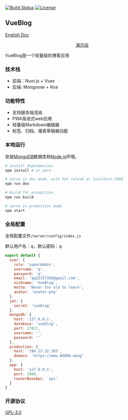 
<a href="https://travis-ci.org/wmui/vueblog"><img src="https://travis-ci.org/wmui/vueblog.svg?branch=master" alt="Build Status"></a>
<a href="https://github.com/wmui/vueblog"><img src="https://img.shields.io/badge/license-AGPL-blue.svg" alt="License"></a>

## VueBlog

[English Doc](https://github.com/wmui/vueblog/blob/master/README.en.md)

<div style="text-align:center;">
  <p><a href="https://www.86886.wang" target="_blank">演示站</a></p>
</div>

VueBlog是一个轻量级的博客应用

### 技术栈

- 前端：Nuxt.js + Vuex
- 后端: Mongoose + Koa

### 功能特性

- 支持服务端渲染
- PWA渐进式web应用
- 轻量级Markdown编辑器
- 标签、归档、搜索草稿箱功能

### 本地运行

安装[MongoDB](https://www.mongodb.com/download-center?jmp=nav#community)数据库和[Node.js](https://nodejs.org/en/)环境。

``` bash
# install dependencies
npm install # or yarn

# serve in dev mode, with hot reload at localhost:3000
npm run dev

# build for production
npm run build

# serve in production mode
npm start
```

### 全局配置

全局配置文件`/server/config/index.js`

默认用户名：q，默认密码：q  

```javascript
export default {
  user: {
    role: 'superAdmin',
    username: 'q',
    password: 'q',
    email: 'qq22337383@gmail.com',
    nickname: 'VueBlog',
    motto: 'Never too old to learn',
    avatar: 'avatar.png'
  },
  jwt: {
    secret: 'vueblog'
  },
  mongodb: {
    host: '127.0.0.1',
    database: 'vueblog',
    port: 27017,
    username: '',
    password: ''
  },
  production: {
    host: '198.13.32.165',
    domain: 'https://www.86886.wang'
  },
  app: {
    host: '127.0.0.1',
    port: 3000,
    routerBaseApi: 'api'
  }
}

```

### 开源协议

[GPL-3.0](https://choosealicense.com/licenses/gpl-3.0/)  
